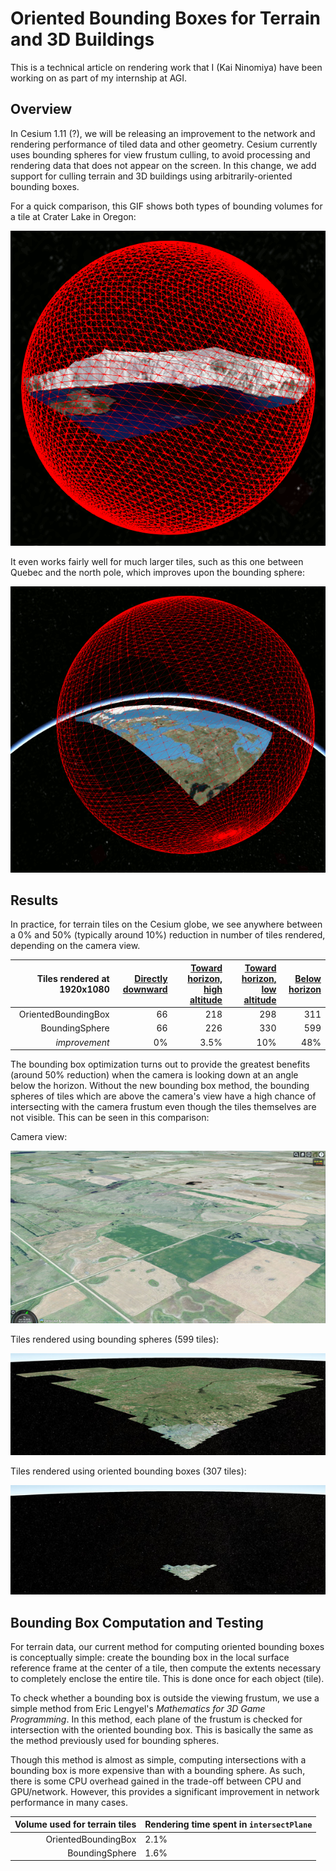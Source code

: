 Oriented Bounding Boxes for Terrain and 3D Buildings
====================================================

This is a technical article on rendering work that I (Kai Ninomiya) have been
working on as part of my internship at AGI.

Overview
--------

In Cesium 1.11 (?), we will be releasing an improvement to the network and
rendering performance of tiled data and other geometry.  Cesium currently uses
bounding spheres for view frustum culling, to avoid processing and rendering
data that does not appear on the screen.  In this change, we add support for
culling terrain and 3D buildings using arbitrarily-oriented bounding boxes.

For a quick comparison, this GIF shows both types of bounding volumes for a
tile at Crater Lake in Oregon:

![](craterlake_comp.gif)

It even works fairly well for much larger tiles, such as this one between Quebec
and the north pole, which improves upon the bounding sphere:

![](quebec_comp.gif)

Results
-------

In practice, for terrain tiles on the Cesium globe, we see anywhere between a 0%
and 50% (typically around 10%) reduction in number of tiles rendered, depending
on the camera view.

| Tiles rendered at 1920x1080 | [Directly downward](http://cesiumjs.org/Cesium/Build/Apps/CesiumViewer/index.html?view=120.34723663330078%2C15.138801611751108%2C10590.602601097456%2C360%2C-89.90326148519773%2C0) | [Toward horizon, high altitude](http://cesiumjs.org/Cesium/Build/Apps/CesiumViewer/index.html?view=119.7954832286864%2C14.625866129373039%2C32421.396898129005%2C46.017725109639954%2C-21.092747155669294%2C0.07233855930825417) | [Toward horizon, low altitude](http://cesiumjs.org/Cesium/Build/Apps/CesiumViewer/index.html?view=120.28867831296651%2C15.087807528789323%2C4406.192801986939%2C46.14351181495515%2C-20.429229458524063%2C0.0742423709965139) | [Below horizon](http://cesiumjs.org/Cesium/Build/Apps/CesiumViewer/index.html?view=-99.86107569851391%2C47.97316693251584%2C1160.1513943660475%2C314.5829070968285%2C-20.986424760513852%2C359.8538194959233) |
| -------------------:| --:| ----:| ---:| ---:|
| OrientedBoundingBox | 66 |  218 | 298 | 311 |
|      BoundingSphere | 66 |  226 | 330 | 599 |
|       *improvement* | 0% | 3.5% | 10% | 48% |

The bounding box optimization turns out to provide the greatest benefits (around
50% reduction) when the camera is looking down at an angle below the horizon.
Without the new bounding box method, the bounding spheres of tiles which are
above the camera's view have a high chance of intersecting with the camera
frustum even though the tiles themselves are not visible.  This can be seen in
this comparison:

Camera view:

![](northdakota.jpg)

Tiles rendered using bounding spheres (599 tiles):

![](northdakota_sphere.jpg)

Tiles rendered using oriented bounding boxes (307 tiles):

![](northdakota_box.jpg)

Bounding Box Computation and Testing
------------------------------------

For terrain data, our current method for computing oriented bounding boxes is
conceptually simple: create the bounding box in the local surface reference
frame at the center of a tile, then compute the extents necessary to completely
enclose the entire tile. This is done once for each object (tile).

To check whether a bounding box is outside the viewing frustum, we use a simple
method from Eric Lengyel's *Mathematics for 3D Game Programming*.  In this
method, each plane of the frustum is checked for intersection with the oriented
bounding box.  This is basically the same as the method previously used for
bounding spheres.

Though this method is almost as simple, computing intersections with a bounding
box is more expensive than with a bounding sphere.  As such, there is some CPU
overhead gained in the trade-off between CPU and GPU/network.  However, this
provides a significant improvement in network performance in many cases.

| Volume used for terrain tiles | Rendering time spent in `intersectPlane` |
| -----------------------------:|:---------------------------------------- |
|           OrientedBoundingBox | 2.1%                                     |
|                BoundingSphere | 1.6%                                     |
